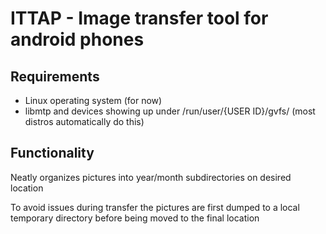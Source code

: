 # ITTAP - Image transfer tool for android phones

## Requirements
- Linux operating system (for now)
- libmtp and devices showing up under /run/user/{USER ID}/gvfs/ (most distros automatically do this)

## Functionality
Neatly organizes pictures into year/month subdirectories on desired location

To avoid issues during transfer the pictures are first dumped to a local temporary directory before being moved to the final location
